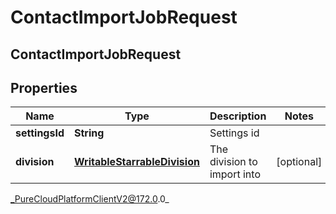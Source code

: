 # ContactImportJobRequest

## ContactImportJobRequest

## Properties

|Name | Type | Description | Notes|
|------------ | ------------- | ------------- | -------------|
| **settingsId** | **String** | Settings id | |
| **division** | [**WritableStarrableDivision**](WritableStarrableDivision) | The division to import into | [optional] |



_PureCloudPlatformClientV2@172.0.0_
